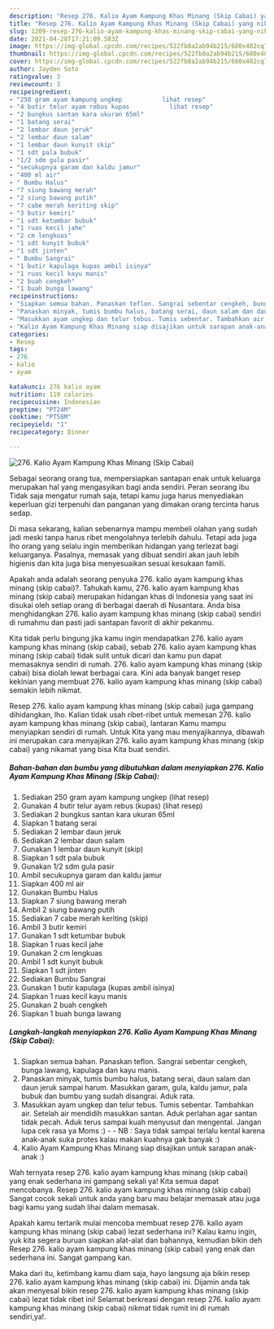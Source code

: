 ```yaml
---
description: "Resep 276. Kalio Ayam Kampung Khas Minang (Skip Cabai) yang nikmat dan Mudah Dibuat"
title: "Resep 276. Kalio Ayam Kampung Khas Minang (Skip Cabai) yang nikmat dan Mudah Dibuat"
slug: 1209-resep-276-kalio-ayam-kampung-khas-minang-skip-cabai-yang-nikmat-dan-mudah-dibuat
date: 2021-04-28T17:21:09.583Z
image: https://img-global.cpcdn.com/recipes/522fb8a2ab94b215/680x482cq70/276-kalio-ayam-kampung-khas-minang-skip-cabai-foto-resep-utama.jpg
thumbnail: https://img-global.cpcdn.com/recipes/522fb8a2ab94b215/680x482cq70/276-kalio-ayam-kampung-khas-minang-skip-cabai-foto-resep-utama.jpg
cover: https://img-global.cpcdn.com/recipes/522fb8a2ab94b215/680x482cq70/276-kalio-ayam-kampung-khas-minang-skip-cabai-foto-resep-utama.jpg
author: Jayden Soto
ratingvalue: 3
reviewcount: 3
recipeingredient:
- "250 gram ayam kampung ungkep           lihat resep"
- "4 butir telur ayam rebus kupas           lihat resep"
- "2 bungkus santan kara ukuran 65ml"
- "1 batang serai"
- "2 lembar daun jeruk"
- "2 lembar daun salam"
- "1 lembar daun kunyit skip"
- "1 sdt pala bubuk"
- "1/2 sdm gula pasir"
- "secukupnya garam dan kaldu jamur"
- "400 ml air"
- " Bumbu Halus"
- "7 siung bawang merah"
- "2 siung bawang putih"
- "7 cabe merah keriting skip"
- "3 butir kemiri"
- "1 sdt ketumbar bubuk"
- "1 ruas kecil jahe"
- "2 cm lengkuas"
- "1 sdt kunyit bubuk"
- "1 sdt jinten"
- " Bumbu Sangrai"
- "1 butir kapulaga kupas ambil isinya"
- "1 ruas kecil kayu manis"
- "2 buah cengkeh"
- "1 buah bunga lawang"
recipeinstructions:
- "Siapkan semua bahan. Panaskan teflon. Sangrai sebentar cengkeh, bunga lawang, kapulaga dan kayu manis."
- "Panaskan minyak, tumis bumbu halus, batang serai, daun salam dan daun jeruk sampai harum. Masukkan garam, gula, kaldu jamur, pala bubuk dan bumbu yang sudah disangrai. Aduk rata."
- "Masukkan ayam ungkep dan telur tebus. Tumis sebentar. Tambahkan air. Setelah air mendidih masukkan santan. Aduk perlahan agar santan tidak pecah. Aduk terus sampai kuah menyusut dan mengental. Jangan lupa cek rasa ya Moms :)  NB : Saya tidak sampai terlalu kental karena anak-anak suka protes kalau makan kuahnya gak banyak :)"
- "Kalio Ayam Kampung Khas Minang siap disajikan untuk sarapan anak-anak :)"
categories:
- Resep
tags:
- 276
- kalio
- ayam

katakunci: 276 kalio ayam 
nutrition: 119 calories
recipecuisine: Indonesian
preptime: "PT24M"
cooktime: "PT58M"
recipeyield: "1"
recipecategory: Dinner

---
```



![276. Kalio Ayam Kampung Khas Minang (Skip Cabai)](https://img-global.cpcdn.com/recipes/522fb8a2ab94b215/680x482cq70/276-kalio-ayam-kampung-khas-minang-skip-cabai-foto-resep-utama.jpg)

Sebagai seorang orang tua, mempersiapkan santapan enak untuk keluarga merupakan hal yang mengasyikan bagi anda sendiri. Peran seorang ibu Tidak saja mengatur rumah saja, tetapi kamu juga harus menyediakan keperluan gizi terpenuhi dan panganan yang dimakan orang tercinta harus sedap.

Di masa  sekarang, kalian sebenarnya mampu membeli olahan yang sudah jadi meski tanpa harus ribet mengolahnya terlebih dahulu. Tetapi ada juga lho orang yang selalu ingin memberikan hidangan yang terlezat bagi keluarganya. Pasalnya, memasak yang dibuat sendiri akan jauh lebih higienis dan kita juga bisa menyesuaikan sesuai kesukaan famili. 



Apakah anda adalah seorang penyuka 276. kalio ayam kampung khas minang (skip cabai)?. Tahukah kamu, 276. kalio ayam kampung khas minang (skip cabai) merupakan hidangan khas di Indonesia yang saat ini disukai oleh setiap orang di berbagai daerah di Nusantara. Anda bisa menghidangkan 276. kalio ayam kampung khas minang (skip cabai) sendiri di rumahmu dan pasti jadi santapan favorit di akhir pekanmu.

Kita tidak perlu bingung jika kamu ingin mendapatkan 276. kalio ayam kampung khas minang (skip cabai), sebab 276. kalio ayam kampung khas minang (skip cabai) tidak sulit untuk dicari dan kamu pun dapat memasaknya sendiri di rumah. 276. kalio ayam kampung khas minang (skip cabai) bisa diolah lewat berbagai cara. Kini ada banyak banget resep kekinian yang membuat 276. kalio ayam kampung khas minang (skip cabai) semakin lebih nikmat.

Resep 276. kalio ayam kampung khas minang (skip cabai) juga gampang dihidangkan, lho. Kalian tidak usah ribet-ribet untuk memesan 276. kalio ayam kampung khas minang (skip cabai), lantaran Kamu mampu menyiapkan sendiri di rumah. Untuk Kita yang mau menyajikannya, dibawah ini merupakan cara menyajikan 276. kalio ayam kampung khas minang (skip cabai) yang nikamat yang bisa Kita buat sendiri.

<!--inarticleads1-->

##### Bahan-bahan dan bumbu yang dibutuhkan dalam menyiapkan 276. Kalio Ayam Kampung Khas Minang (Skip Cabai):

1. Sediakan 250 gram ayam kampung ungkep           (lihat resep)
1. Gunakan 4 butir telur ayam rebus (kupas)           (lihat resep)
1. Sediakan 2 bungkus santan kara ukuran 65ml
1. Siapkan 1 batang serai
1. Sediakan 2 lembar daun jeruk
1. Sediakan 2 lembar daun salam
1. Gunakan 1 lembar daun kunyit (skip)
1. Siapkan 1 sdt pala bubuk
1. Gunakan 1/2 sdm gula pasir
1. Ambil secukupnya garam dan kaldu jamur
1. Siapkan 400 ml air
1. Gunakan  Bumbu Halus
1. Siapkan 7 siung bawang merah
1. Ambil 2 siung bawang putih
1. Sediakan 7 cabe merah keriting (skip)
1. Ambil 3 butir kemiri
1. Gunakan 1 sdt ketumbar bubuk
1. Siapkan 1 ruas kecil jahe
1. Gunakan 2 cm lengkuas
1. Ambil 1 sdt kunyit bubuk
1. Siapkan 1 sdt jinten
1. Sediakan  Bumbu Sangrai
1. Gunakan 1 butir kapulaga (kupas ambil isinya)
1. Siapkan 1 ruas kecil kayu manis
1. Gunakan 2 buah cengkeh
1. Siapkan 1 buah bunga lawang




<!--inarticleads2-->

##### Langkah-langkah menyiapkan 276. Kalio Ayam Kampung Khas Minang (Skip Cabai):

1. Siapkan semua bahan. Panaskan teflon. Sangrai sebentar cengkeh, bunga lawang, kapulaga dan kayu manis.
1. Panaskan minyak, tumis bumbu halus, batang serai, daun salam dan daun jeruk sampai harum. Masukkan garam, gula, kaldu jamur, pala bubuk dan bumbu yang sudah disangrai. Aduk rata.
1. Masukkan ayam ungkep dan telur tebus. Tumis sebentar. Tambahkan air. Setelah air mendidih masukkan santan. Aduk perlahan agar santan tidak pecah. Aduk terus sampai kuah menyusut dan mengental. Jangan lupa cek rasa ya Moms :) -  - NB : Saya tidak sampai terlalu kental karena anak-anak suka protes kalau makan kuahnya gak banyak :)
1. Kalio Ayam Kampung Khas Minang siap disajikan untuk sarapan anak-anak :)




Wah ternyata resep 276. kalio ayam kampung khas minang (skip cabai) yang enak sederhana ini gampang sekali ya! Kita semua dapat mencobanya. Resep 276. kalio ayam kampung khas minang (skip cabai) Sangat cocok sekali untuk anda yang baru mau belajar memasak atau juga bagi kamu yang sudah lihai dalam memasak.

Apakah kamu tertarik mulai mencoba membuat resep 276. kalio ayam kampung khas minang (skip cabai) lezat sederhana ini? Kalau kamu ingin, yuk kita segera buruan siapkan alat-alat dan bahannya, kemudian bikin deh Resep 276. kalio ayam kampung khas minang (skip cabai) yang enak dan sederhana ini. Sangat gampang kan. 

Maka dari itu, ketimbang kamu diam saja, hayo langsung aja bikin resep 276. kalio ayam kampung khas minang (skip cabai) ini. Dijamin anda tak akan menyesal bikin resep 276. kalio ayam kampung khas minang (skip cabai) lezat tidak ribet ini! Selamat berkreasi dengan resep 276. kalio ayam kampung khas minang (skip cabai) nikmat tidak rumit ini di rumah sendiri,ya!.

